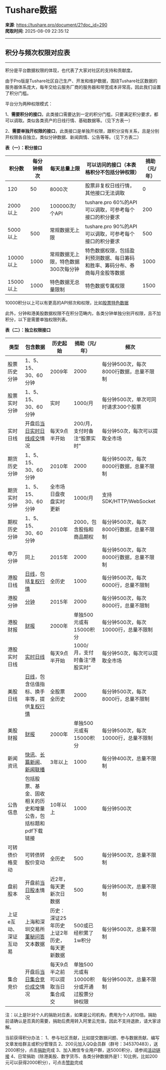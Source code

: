 # Tushare数据

**来源**: https://tushare.pro/document/2?doc_id=290  
**爬取时间**: 2025-08-09 22:35:12

---

## 积分与频次权限对应表

---

积分是平台数据权限的体现，也代表了大家对社区的支持和贡献度。

由于Pro版是Tushare社区自己生产、开发和维护数据，围绕Tushare社区数据的服务器体系庞大，每年交给云服务厂商的服务器和带宽成本非常高，因此我们设置了积分门槛。

平台分为两种权限模式：

1、**需要积分的接口**，此类接口需要达到一定的积分门槛，只要满足积分要求，都可以调取。类似各类资产的日线行情、基础数据等。（见下方表一）

2、**需要单独开权限的接口**，此类接口是单独开权限，跟积分没有关系，且是分别开权限各自独立。类似分钟数据、新闻舆情、公告等等。（见下方表二）

**表（一）：积分接口**

| 积分数 | 每分钟频次 | 每天总量上限 | 可以访问的接口（本表格积分不包括分钟权限） | 捐助（元/年） |
| --- | --- | --- | --- | --- |
| 120 | 50 | 8000次 | 股票非复权日线行情，其他接口无法调取 | 0 |
| 2000以上 | 200 | 100000次/个API | tushare.pro 60%的API可以调取，可参考每个接口的积分要求 | 200 |
| 5000以上 | 500 | 常规数据无上限 | tushare.pro 90%的API可以调取，可参考每个接口的积分要求 | 500 |
| 10000以上 | 1000 | 常规数据无上限，特色数据300次每分钟 | 特色数据权限，包括盈利预测数据、每日筹码和胜率、筹码分布、券商每月金股等数据 | 1000 |
| 15000以上 | 1000 | 特色数据无总量限制 | 特色数据专属权限 | 1500 |

10000积分以上可以有更高的API频次和权限，比如[股票特色数据](https://tushare.pro/document/2?doc_id=291)

此外，分钟和港美股数据权限不在积分范畴内，各类分钟单独分别开权限，且不加积分，以下是需要单独权限列表。

**表（二）：独立权限接口**

| 类型 | 包含数据 | 历史起始 | 捐助（元/年） | 频次 |
| --- | --- | --- | --- | --- |
| 股票历史分钟 | 1、5、15、30、60分钟 | 2009年 | 2000 | 每分钟500次，每次8000行数据，总量不限制 |
| 股票实时分钟 | 1、5、15、30、60分钟 | 实时 | 1000/月 | 每分钟500次，单次可同时请求300个股票 |
| 实时日线 | 开盘后[当日实时日线成交](https://tushare.pro/document/2?doc_id=372)情况 | 每天9点半开始 | 200/月，支付时备注“股票实时” | 每分钟50次，每次可以提取全市场 |
| 期货历史分钟 | 1、5、15、30、60分钟 | 2010年 | 2000 | 每分钟500次，每次8000行数据，总量不限制 |
| 期货实时分钟 | 1、5、15、30、60分钟 | 全市场日盘夜盘实时更新 | 1000/月 | 支持SDK/HTTP/WebSocket |
| 期权历史分钟 | 1、5、15、30、60分钟 | 2010年 | 2000，包含股指和商品期权 | 每分钟500次，每次8000行数据，总量不限制 |
| 申万分钟 | 同上 | 2015年 | 2000 | 每分钟500次，每次8000行数据，总量不限制 |
| 港股日线 | [日线](https://tushare.pro/document/2?doc_id=192)，包括[复权行情](https://tushare.pro/document/2?doc_id=339) | 全历史 | 1000 | 每分钟500次，每次6000行，总量不限制 |
| 港股分钟 | [分钟](https://tushare.pro/document/2?doc_id=304) | 2015年 | 2000 | 每分钟500次，每次8000行，总量不限制 |
| 港股财报 | [财报](https://tushare.pro/document/2?doc_id=389) | 2000年 | 单独500元或有15000积分 | 每分钟500次，每次10000行，总量不限制 |
| 港股实时日线 | [实时日线](https://tushare.pro/document/2?doc_id=383) | 每天9点半开始 | 1000/月，支付时备注“港股实时” | 每分钟50次，每次可以提取全市场 |
| 美股日线 | [日线](https://tushare.pro/document/2?doc_id=254)，包含估值指标、换手率等，提供[复权行情](https://tushare.pro/document/2?doc_id=338) | 全股票全历史 | 2000 | 每分钟500次，每次8000行，总量不限制 |
| 美股财报 | [财报](https://tushare.pro/document/2?doc_id=394) | 2000年 | 单独500元或有15000积分 | 每分钟500次，每次10000行，总量不限制 |
| 新闻资讯 | [快讯](https://tushare.pro/document/2?doc_id=143)、[长篇新闻](https://tushare.pro/document/2?doc_id=195)、[新闻联播](https://tushare.pro/document/2?doc_id=154) | 3年以上 | 1000 | 每分钟400次，总量不限制 |
| 公告信息 | 包括股票、基金、固收相关的历史和增量公告，包括标题和pdf下载链接 | 10年以上 | 1000 | 每分钟500次 |
| 可转债价格变动 | 可转债转股价变动 | 全历史 | 500 | 每分钟500次，总量不限制 |
| 盘前股本 | 开盘前[当日股本](https://tushare.pro/document/2?doc_id=329)情况 | 近2年，每天更新次日数据 | 500 | 每分钟500次，总量不限制 |
| 上证e互动、深证互动易 | 上海和深圳交易所[董秘问答](https://tushare.pro/document/2?doc_id=367)文本数据 | 历史：深证25年历史 上证2年历史，每天更新数据 | 500或已经积累了1w积分 | 每分钟500次，总量不限制 |
| 集合竞价 | 开盘后[当日集合竞价成交](https://tushare.pro/document/2?doc_id=369)情况 | 每天9点半之前可以提取当日集合成交 | 单独500元或有10000积分或开通过股票分钟权限 | 每分钟500次，总量不限制 |

注：以上是针对个人的捐助对应表，如果是公司机构，费用为个人的10倍。捐助前请确认是否真的需要，捐助后费用转入阿里云充值，因此不支持退款，请大家谅解。

当前获得积分办法：
1、参与社区贡献，比如提交数据问题、参与数据贡献、编写文章发给群主或积分管理员
2、200元加入QQ会员群（群号：345370483），送2000积分，点击[捐助](https://tushare.pro/document/2?doc_id=244)完成
3、加入微信专业用户群，送5000积分，请参阅[活动链接](https://tushare.pro/document/1?doc_id=270)
4、日常捐助（除港美股、数字货币、各类分钟数据外是1：10比例，比如200元可以获得2000积分），可点击[赞助](https://tushare.pro/document/2?doc_id=244)完成
